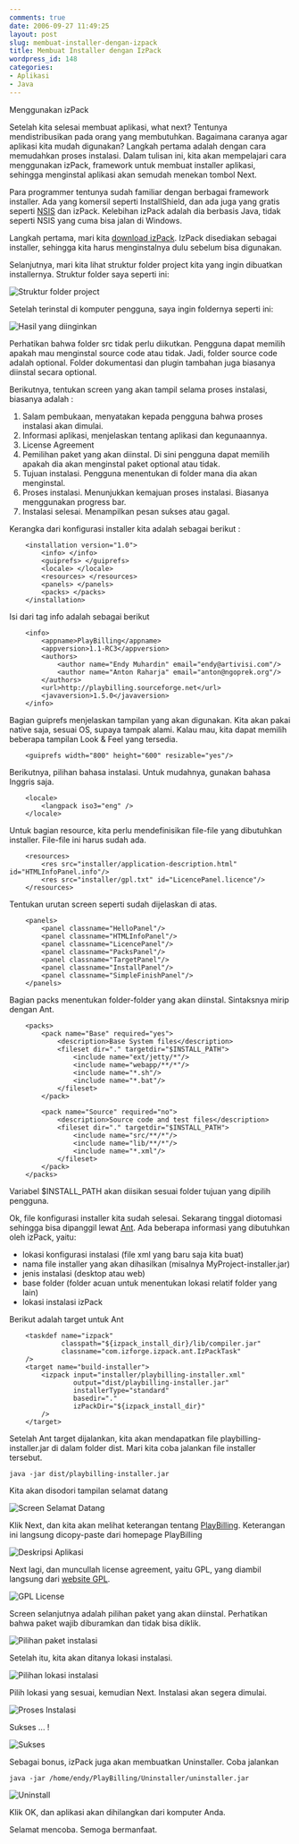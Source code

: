 ```yaml
---
comments: true
date: 2006-09-27 11:49:25
layout: post
slug: membuat-installer-dengan-izpack
title: Membuat Installer dengan IzPack
wordpress_id: 148
categories:
- Aplikasi
- Java
---
```


Menggunakan izPack

Setelah kita selesai membuat aplikasi, what next? Tentunya mendistribusikan pada orang yang membutuhkan. Bagaimana caranya agar aplikasi kita mudah digunakan? Langkah pertama adalah dengan cara memudahkan proses instalasi. 
Dalam tulisan ini, kita akan mempelajari cara menggunakan izPack, framework untuk membuat installer aplikasi, sehingga menginstal aplikasi akan semudah menekan tombol Next. 



Para programmer tentunya sudah familiar dengan berbagai framework installer. Ada yang komersil seperti InstallShield, dan ada juga yang gratis seperti [NSIS](http://nsis.sourceforge.net) dan izPack. Kelebihan izPack adalah dia berbasis Java, tidak seperti NSIS yang cuma bisa jalan di Windows. 

Langkah pertama, mari kita [download izPack](http://www.izforge.com/izpack/downloads). IzPack disediakan sebagai installer, sehingga kita harus menginstalnya dulu sebelum bisa digunakan. 

Selanjutnya, mari kita lihat struktur folder project kita yang ingin dibuatkan installernya. Struktur folder saya seperti ini: 

![Struktur folder project](http://endy.artivisi.com/blog/wp-content/uploads/2006/09/project-folder-before.png)

Setelah terinstal di komputer pengguna, saya ingin foldernya seperti ini: 

![Hasil yang diinginkan](http://endy.artivisi.com/blog/wp-content/uploads/2006/09/project-folder-after.png)

Perhatikan bahwa folder src tidak perlu diikutkan. Pengguna dapat memilih apakah mau menginstal source code atau tidak. Jadi, folder source code adalah optional. Folder dokumentasi dan plugin tambahan juga biasanya diinstal secara optional. 

Berikutnya, tentukan screen yang akan tampil selama proses instalasi, biasanya adalah : 

1. Salam pembukaan, menyatakan kepada pengguna bahwa proses instalasi akan dimulai.
2. Informasi aplikasi, menjelaskan tentang aplikasi dan kegunaannya. 
3. License Agreement
4. Pemilihan paket yang akan diinstal. Di sini pengguna dapat memilih apakah dia akan menginstal paket optional atau tidak.
5. Tujuan instalasi. Pengguna menentukan di folder mana dia akan menginstal. 
6. Proses instalasi. Menunjukkan kemajuan proses instalasi. Biasanya menggunakan progress bar.
7. Instalasi selesai. Menampilkan pesan sukses atau gagal.

Kerangka dari konfigurasi installer kita adalah sebagai berikut : 

    
    
    
        <installation version="1.0">
            <info> </info>
            <guiprefs> </guiprefs>
            <locale> </locale>
            <resources> </resources>
            <panels> </panels>
            <packs> </packs>
        </installation>
        


Isi dari tag info adalah sebagai berikut

    
    
        <info>
            <appname>PlayBilling</appname>
            <appversion>1.1-RC3</appversion>
            <authors>
                <author name="Endy Muhardin" email="endy@artivisi.com"/>
                <author name="Anton Raharja" email="anton@ngoprek.org"/>
            </authors>
            <url>http://playbilling.sourceforge.net</url>
            <javaversion>1.5.0</javaversion>
        </info>
        


Bagian guiprefs menjelaskan tampilan yang akan digunakan. Kita akan pakai native saja, sesuai OS, supaya tampak alami. Kalau mau, kita dapat memilih beberapa tampilan Look & Feel yang tersedia.

    
    
        <guiprefs width="800" height="600" resizable="yes"/>
        


Berikutnya, pilihan bahasa instalasi. Untuk mudahnya, gunakan bahasa Inggris saja. 

    
    
        <locale>
            <langpack iso3="eng" />
        </locale>
    


Untuk bagian resource, kita perlu mendefinisikan file-file yang dibutuhkan installer. File-file ini harus sudah ada. 

    
    
        <resources>
            <res src="installer/application-description.html" id="HTMLInfoPanel.info"/>
            <res src="installer/gpl.txt" id="LicencePanel.licence"/>
        </resources>
        


Tentukan urutan screen seperti sudah dijelaskan di atas. 

    
    
        <panels> 
            <panel classname="HelloPanel"/>
            <panel classname="HTMLInfoPanel"/>
            <panel classname="LicencePanel"/>
            <panel classname="PacksPanel"/>
            <panel classname="TargetPanel"/>
            <panel classname="InstallPanel"/>
            <panel classname="SimpleFinishPanel"/>
        </panels>
    


Bagian packs menentukan folder-folder yang akan diinstal. Sintaksnya mirip dengan Ant.

    
    
        <packs>
            <pack name="Base" required="yes">
                <description>Base System files</description>
                <fileset dir="." targetdir="$INSTALL_PATH">
                    <include name="ext/jetty/*"/>
                    <include name="webapp/**/*"/>
                    <include name="*.sh"/>
                    <include name="*.bat"/>
                </fileset>
            </pack>
            
            <pack name="Source" required="no">
                <description>Source code and test files</description>
                <fileset dir="." targetdir="$INSTALL_PATH">
                    <include name="src/**/*"/>
                    <include name="lib/**/*"/>
                    <include name="*.xml"/>
                </fileset>
            </pack>
        </packs>
    


Variabel $INSTALL_PATH akan diisikan sesuai folder tujuan yang dipilih pengguna.

Ok, file konfigurasi installer kita sudah selesai. Sekarang tinggal diotomasi sehingga bisa dipanggil lewat [Ant](http://ant.apache.org).
Ada beberapa informasi yang dibutuhkan oleh izPack, yaitu: 

*  lokasi konfigurasi instalasi (file xml yang baru saja kita buat)
*  nama file installer yang akan dihasilkan (misalnya MyProject-installer.jar)
*  jenis instalasi (desktop atau web)
*  base folder (folder acuan untuk menentukan lokasi relatif folder yang lain)
*  lokasi instalasi izPack
 
Berikut adalah target untuk Ant

    
    
        <taskdef name="izpack" 
                 classpath="${izpack_install_dir}/lib/compiler.jar"
                 classname="com.izforge.izpack.ant.IzPackTask"
        />
        <target name="build-installer">
            <izpack input="installer/playbilling-installer.xml"
                    output="dist/playbilling-installer.jar"
                    installerType="standard"
                    basedir="."
                    izPackDir="${izpack_install_dir}"
            />
        </target>
    


Setelah Ant target dijalankan, kita akan mendapatkan file playbilling-installer.jar di dalam folder dist. 
Mari kita coba jalankan file installer tersebut. 

    java -jar dist/playbilling-installer.jar
    
Kita akan disodori tampilan selamat datang

![Screen Selamat Datang](http://endy.artivisi.com/blog/wp-content/uploads/2006/09/install-screen-1.png)

Klik Next, dan kita akan melihat keterangan tentang [PlayBilling](http://playbilling.sourceforge.net). Keterangan ini langsung dicopy-paste dari homepage PlayBilling

![Deskripsi Aplikasi](http://endy.artivisi.com/blog/wp-content/uploads/2006/09/install-screen-2.png)

Next lagi, dan muncullah license agreement, yaitu GPL, yang diambil langsung dari [website GPL](http://www.gnu.org/copyleft/gpl.txt). 

![GPL License](http://endy.artivisi.com/blog/wp-content/uploads/2006/09/install-screen-3.png)

Screen selanjutnya adalah pilihan paket yang akan diinstal. Perhatikan bahwa paket wajib diburamkan dan tidak bisa diklik. 

![Pilihan paket instalasi](http://endy.artivisi.com/blog/wp-content/uploads/2006/09/install-screen-4.png)

Setelah itu, kita akan ditanya lokasi instalasi. 

![Pilihan lokasi instalasi](http://endy.artivisi.com/blog/wp-content/uploads/2006/09/install-screen-5.png)

Pilih lokasi yang sesuai, kemudian Next. Instalasi akan segera dimulai.

![Proses Instalasi](http://endy.artivisi.com/blog/wp-content/uploads/2006/09/install-screen-6.png)

Sukses ... !

![Sukses](http://endy.artivisi.com/blog/wp-content/uploads/2006/09/install-screen-7.png)

Sebagai bonus, izPack juga akan membuatkan Uninstaller. Coba jalankan 

    java -jar /home/endy/PlayBilling/Uninstaller/uninstaller.jar
    
![Uninstall](http://endy.artivisi.com/blog/wp-content/uploads/2006/09/uninstall-screen-1.png)

Klik OK, dan aplikasi akan dihilangkan dari komputer Anda. 

Selamat mencoba. Semoga bermanfaat. 


